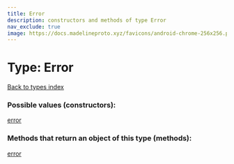 ```yaml
---
title: Error
description: constructors and methods of type Error
nav_exclude: true
image: https://docs.madelineproto.xyz/favicons/android-chrome-256x256.png
---
```

# Type: Error
[Back to types index](index.html)



### Possible values (constructors):

[error](/API_docs/constructors/error.html)  



### Methods that return an object of this type (methods):



[error](/API_docs/constructors/error.html)  

